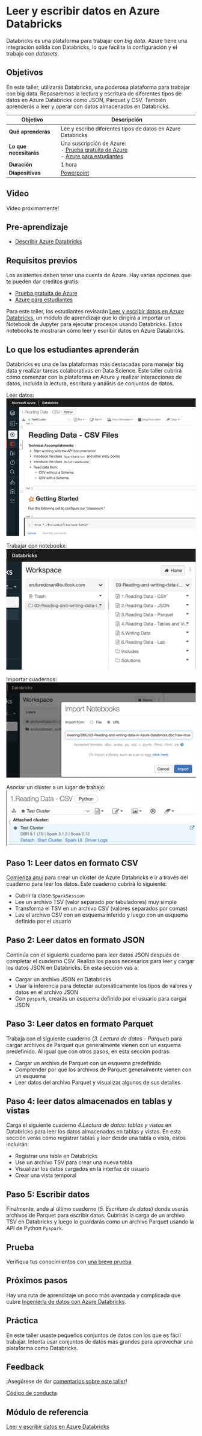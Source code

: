 # Leer y escribir datos en Azure Databricks

Databricks es una plataforma para trabajar con _big data_. Azure tiene una integración sólida con Databricks, lo que facilita la configuración y el trabajo con _datasets_.

## Objetivos

En este taller, utilizarás Databricks, una poderosa plataforma para trabajar con big data. Repasaremos la lectura y escritura de diferentes tipos de datos en Azure Databricks como JSON, Parquet y CSV. También aprenderás a leer y operar con datos almacenados en Databricks.

| **Objetivo** | Descripción |
| -------------------------------------------- | ---------------------------------------------------------------------- |
| **Qué aprenderás** | Lee y escribe diferentes tipos de datos en Azure Databricks |
| **Lo que necesitarás** | Una suscripción de Azure: <br> - [Prueba gratuita de Azure](https://azure.microsoft.com/free/?WT.mc_id=academic-56680-alfredodeza) <br> - [Azure para estudiantes ](https://azure.microsoft.com/free/students/?WT.mc_id=academic-56680-alfredodeza)</li></ul> |
| **Duración** | 1 hora |
| **Diapositivas** | [Powerpoint](../../slides.pptx) |

## Video

Vídeo próximamente!

## Pre-aprendizaje

- [Describir Azure Databricks](https://docs.microsoft.com/es-es/learn/modules/describe-azure-databricks/?WT.mc_id=academic-56680-alfredodeza)

## Requisitos previos

Los asistentes deben tener una cuenta de Azure. Hay varias opciones que te pueden dar créditos gratis:

- [Prueba gratuita de Azure](https://azure.microsoft.com/free/?WT.mc_id=academic-56680-alfredodeza)
- [Azure para estudiantes](https://azure.microsoft.com/free/students/?WT.mc_id=academic-56680-alfredodeza)

Para este taller, los estudiantes revisarán [Leer y escribir datos en Azure Databricks](https://docs.microsoft.com/es-es/learn/modules/read-write-data-azure-databricks/?WT.mc_id=academic-56680-alfredodeza), un módulo de aprendizaje que lo dirigirá a importar un Notebook de Jupyter para ejecutar procesos usando Databricks. Estos notebooks te mostrarán cómo leer y escribir datos en Azure Databricks.

## Lo que los estudiantes aprenderán

Databricks es una de las plataformas más destacadas para manejar big data y realizar tareas colaborativas en Data Science. Este taller cubrirá cómo comenzar con la plataforma en Azure y realizar interacciones de datos, incluida la lectura, escritura y análisis de conjuntos de datos.

Leer datos:
![Imagen de trabajo con un cuaderno](../../images/workspace.png)

Trabajar con notebookx:
![Imagen de la importación de libretas](../../images/notebook.png)

Importar cuadernos:
![Imagen de cuadernos en un área de trabajo de Databricks](../../images/import.png)

Asociar un clúster a un lugar de trabajo:
![Imagen de un clúster de Databricks](../../images/cluster.png)

## Paso 1: Leer datos en formato CSV

[Comienza aquí](https://docs.microsoft.com/es-es/learn/modules/describe-azure-databricks/5-exercise-work-notebooks?WT.mc_id=academic-56680-alfredodeza) para crear un clúster de Azure Databricks e ir a través del cuaderno para leer los datos. Este cuaderno cubrirá lo siguiente:

- Cubrir la clase `SparkSession`
- Lee un archivo TSV (valor separado por tabuladores) muy simple
- Transforma el TSV en un archivo CSV (valores separados por comas)
- Lee el archivo CSV con un esquema inferido y luego con un esquema definido por el usuario

## Paso 2: Leer datos en formato JSON

Continúa con el siguiente cuaderno para leer datos JSON después de completar el cuaderno CSV. Realiza los pasos necesarios para leer y cargar los datos JSON en Databricks. En esta sección vas a:

- Cargar un archivo JSON en Databricks
- Usar la inferencia para detectar automáticamente los tipos de valores y datos en el archivo JSON
- Con `pyspark`, crearás un esquema definido por el usuario para cargar JSON

## Paso 3: Leer datos en formato Parquet

Trabaja con el siguiente cuaderno (_3. Lectura de datos - Parquet_) para cargar archivos de Parquet que generalmente vienen con un esquema predefinido. Al igual que con otros pasos, en esta sección podras:

- Cargar un archivo de Parquet con un esquema predefinido
- Comprender por qué los archivos de Parquet generalmente vienen con un esquema
- Leer datos del archivo Parquet y visualizar algunos de sus detalles


## Paso 4: leer datos almacenados en tablas y vistas

Carga el siguiente cuaderno _4.Lectura de datos: tablas y vistas_ en Databricks para leer los datos almacenados en tablas y vistas. En esta sección verás cómo registrar tablas y leer desde una tabla o vista, estos incluirán:

- Registrar una tabla en Databricks
- Use un archivo TSV para crear una nueva tabla
- Visualizar los datos cargados en la interfaz de usuario
- Crear una vista temporal

## Paso 5: Escribir datos

Finalmente, anda al último cuaderno (_5. Escritura de datos_) donde usarás archivos de Parquet para escribir datos. Cubrirás la carga de un archivo TSV en Databricks y luego lo guardarás como un archivo Parquet usando la API de Python `Pyspark`.

## Prueba

Verifiqua tus conocimientos con [una breve prueba](https://docs.microsoft.com/es-es/learn/modules/read-write-data-azure-databricks/8-knowledge-check?WT.mc_id=academic-56680-alfredodeza)

## Próximos pasos

Hay una ruta de aprendizaje un poco más avanzada y complicada que cubre [Ingeniería de datos con Azure Databricks](https://docs.microsoft.com/es-es/learn/paths/data-engineer-azure-databricks/?WT.mc_id=academic-56680-alfredodeza).

## Práctica

En este taller usaste pequeños conjuntos de datos con los que es fácil trabajar. Intenta usar conjuntos de datos más grandes para aprovechar una plataforma como Databricks.

## Feedback

¡Asegúrese de dar [comentarios sobre este taller](https://forms.office.com/r/MdhJWMZthR)!

[Código de conducta](../../CODE_OF_CONDUCT.md)

## Módulo de referencia

[Leer y escribir datos en Azure Databricks](https://docs.microsoft.com/es-es/learn/modules/read-write-data-azure-databricks/?WT.mc_id=academic-56680-alfredodeza)